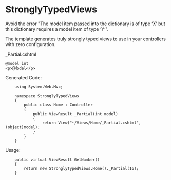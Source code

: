 StronglyTypedViews
==================

Avoid the error "The model item passed into the dictionary is of type ‘X’ but this dictionary requires a model item of type ‘Y‘".

The template generates truly strongly typed views to use in your controllers with zero configuration.

_Partial.cshtml
	
	@model int
	<p>@Model</p>

Generated Code:

        using System.Web.Mvc;
        
        namespace StronglyTypedViews
        {
            public class Home : Controller
            {
                public ViewResult _Partial(int model)
                {
                    return View("~/Views/Home/_Partial.cshtml", (object)model);
                }
            }
        }

Usage:

        public virtual ViewResult GetNumber()
        {
            return new StronglyTypedViews.Home()._Partial(16);
        }
